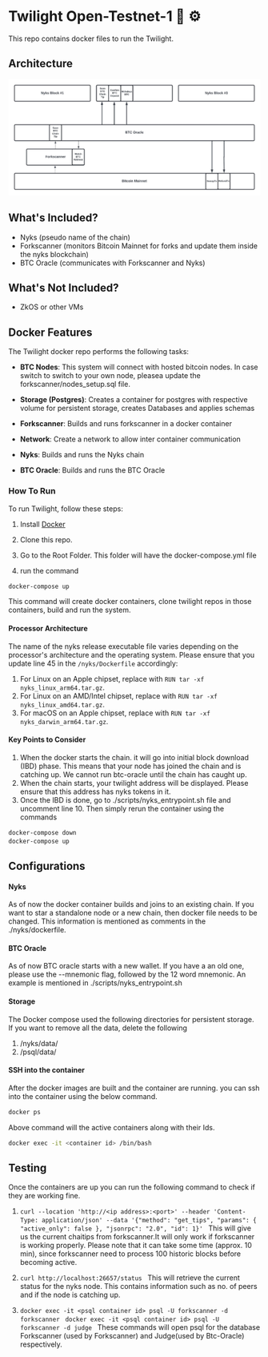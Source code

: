 # Twilight Open-Testnet-1 🧪 ⚙️

This repo contains docker files to run the Twilight.

## Architecture

![Architecture Diagram](architecture-open-testnet-1.jpg)

## What's Included?
- Nyks (pseudo name of the chain)
- Forkscanner (monitors Bitcoin Mainnet for forks and update them inside the nyks blockchain)
- BTC Oracle (communicates with Forkscanner and Nyks)

## What's Not Included?
- ZkOS or other VMs

## Docker Features

The Twilight docker repo performs the following tasks:

- **BTC Nodes**: This system will connect with hosted bitcoin nodes. In case switch to switch to your own node, pleasea update the forkscanner/nodes_setup.sql file.

- **Storage (Postgres)**: Creates a container for postgres with respective volume for persistent storage, creates Databases and applies schemas

- **Forkscanner**: Builds and runs forkscanner in a docker container

- **Network**: Create a network to allow inter container communication

- **Nyks**: Builds and runs the Nyks chain

- **BTC Oracle**: Builds and runs the BTC Oracle 

###  How To Run

To run Twilight, follow these steps:

1. Install [Docker](https://www.docker.com/)

2. Clone this repo.

3. Go to the Root Folder. This folder will have the docker-compose.yml file

4. run the command

```bash
docker-compose up
```
This command will create docker containers, clone twilight repos in those containers, build and run the system.

#### Processor Architecture
The name of the nyks release executable file varies depending on the processor's architecture and the operating system. Please ensure that you update line 45 in the `/nyks/Dockerfile` accordingly:
1. For Linux on an Apple chipset, replace with `RUN tar -xf nyks_linux_arm64.tar.gz`.
2. For Linux on an AMD/Intel chipset, replace with `RUN tar -xf nyks_linux_amd64.tar.gz`.
3. For macOS on an Apple chipset, replace with `RUN tar -xf nyks_darwin_arm64.tar.gz`.

#### Key Points to Consider
1. When the docker starts the chain. it will go into initial block download (IBD) phase. This means that your node has joined the chain and is catching up. We cannot run btc-oracle until the chain has caught up.
2. When the chain starts, your twilight address will be displayed. Please ensure that this address has nyks tokens in it.
3. Once the IBD is done, go to ./scripts/nyks_entrypoint.sh file and uncomment line 10. Then simply rerun the container using the commands 
```bash
docker-compose down
docker-compose up
```

## Configurations

#### Nyks
As of now the docker container builds and joins to an existing chain. If you want to star a standalone node or a new chain, then docker file needs to be changed. This information is mentioned as comments in the ./nyks/dockerfile. 

#### BTC Oracle
As of now BTC oracle starts with a new wallet. If you have a an old one, please use the --mnemonic flag, followed by the 12 word mnemonic. An example is mentioned in ./scripts/nyks_entrypoint.sh

#### Storage
The Docker compose used the following directories for persistent storage. If you want to remove all the data, delete the following
1. /nyks/data/
2. /psql/data/

#### SSH into the container
After the docker images are built and the container are running. you can ssh into the container using the below command.
```bash
docker ps
```
Above command will the active containers along with their Ids.

```bash
docker exec -it <container id> /bin/bash
```

## Testing
Once the containers are up you can run the following command to check if they are working fine.
1. ```curl --location 'http://<ip address>:<port>' --header 'Content-Type: application/json' --data '{"method": "get_tips", "params": { "active_only": false }, "jsonrpc": "2.0", "id": 1}' ```
 This will give us the current chaitips from forkscanner.It will only work if forkscanner is working properly. Please note that it can take some time (approx. 10 min), since forkscanner need to process 100 historic blocks before becoming active.

 2. ```curl http://localhost:26657/status ```
 This will retrieve the current status for the nyks node. This contains information such as no. of peers and if the node is catching up.

 3. ```docker exec -it <psql container id> psql -U forkscanner -d forkscanner ```
    ```docker exec -it <psql container id> psql -U forkscanner -d judge ```
    These commands will open psql for the database Forkscanner (used by Forkscanner) and Judge(used by Btc-Oracle) respectively.

